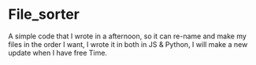 # File_sorter
A simple code that I wrote in a afternoon, so it can re-name and make my files in the order I want, I wrote it in both in JS &amp; Python, I will make a new update when I have free Time.
